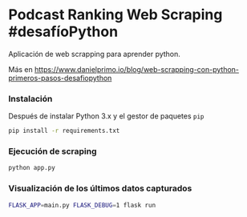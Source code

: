# Podcast Ranking Web Scraping #desafíoPython

Aplicación de web scrapping para aprender python.

Más en https://www.danielprimo.io/blog/web-scrapping-con-python-primeros-pasos-desafiopython

### Instalación

Después de instalar Python 3.x y el gestor de paquetes `pip`

```bash
pip install -r requirements.txt
```

### Ejecución de scraping

```bash
python app.py
```

### Visualización de los últimos datos capturados

```bash
FLASK_APP=main.py FLASK_DEBUG=1 flask run
```
